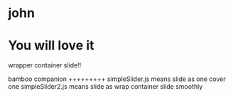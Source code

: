 john
====
You will love it
==
wrapper container slide!!

bamboo companion
+++++++++
simpleSlider.js means slide as one cover one
simpleSlider2.js means slide as wrap container slide smoothly

